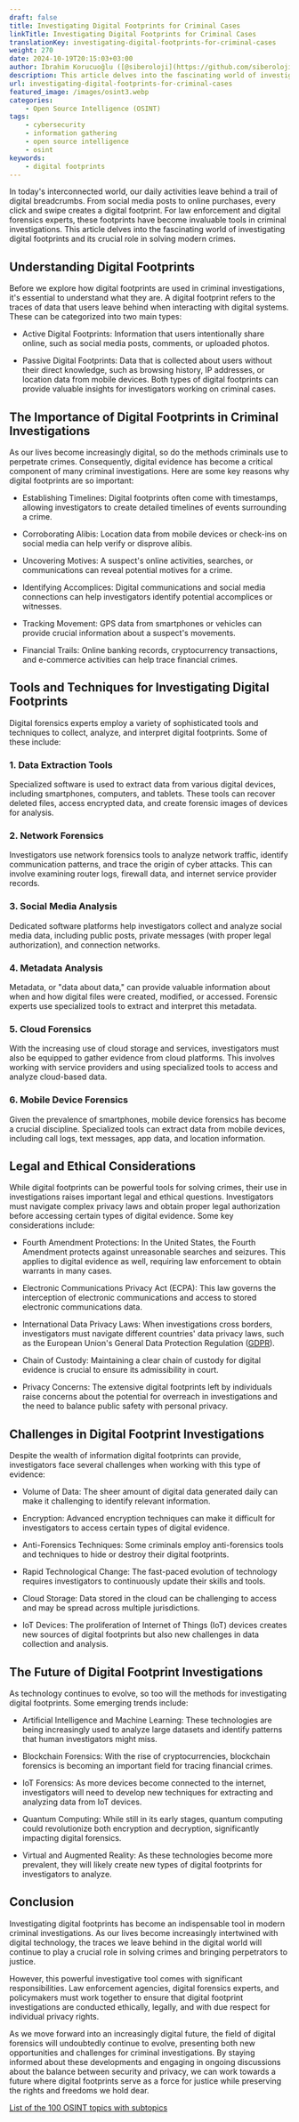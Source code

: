 ```yaml
---
draft: false
title: Investigating Digital Footprints for Criminal Cases
linkTitle: Investigating Digital Footprints for Criminal Cases
translationKey: investigating-digital-footprints-for-criminal-cases
weight: 270
date: 2024-10-19T20:15:03+03:00
author: İbrahim Korucuoğlu ([@siberoloji](https://github.com/siberoloji))
description: This article delves into the fascinating world of investigating digital footprints and its crucial role in solving modern crimes.
url: investigating-digital-footprints-for-criminal-cases
featured_image: /images/osint3.webp
categories:
    - Open Source Intelligence (OSINT)
tags:
    - cybersecurity
    - information gathering
    - open source intelligence
    - osint
keywords:
    - digital footprints
---
```



In today's interconnected world, our daily activities leave behind a trail of digital breadcrumbs. From social media posts to online purchases, every click and swipe creates a digital footprint. For law enforcement and digital forensics experts, these footprints have become invaluable tools in criminal investigations. This article delves into the fascinating world of investigating digital footprints and its crucial role in solving modern crimes.

## Understanding Digital Footprints

Before we explore how digital footprints are used in criminal investigations, it's essential to understand what they are. A digital footprint refers to the traces of data that users leave behind when interacting with digital systems. These can be categorized into two main types:

* Active Digital Footprints: Information that users intentionally share online, such as social media posts, comments, or uploaded photos.

* Passive Digital Footprints: Data that is collected about users without their direct knowledge, such as browsing history, IP addresses, or location data from mobile devices.
Both types of digital footprints can provide valuable insights for investigators working on criminal cases.

## The Importance of Digital Footprints in Criminal Investigations

As our lives become increasingly digital, so do the methods criminals use to perpetrate crimes. Consequently, digital evidence has become a critical component of many criminal investigations. Here are some key reasons why digital footprints are so important:

* Establishing Timelines: Digital footprints often come with timestamps, allowing investigators to create detailed timelines of events surrounding a crime.

* Corroborating Alibis: Location data from mobile devices or check-ins on social media can help verify or disprove alibis.

* Uncovering Motives: A suspect's online activities, searches, or communications can reveal potential motives for a crime.

* Identifying Accomplices: Digital communications and social media connections can help investigators identify potential accomplices or witnesses.

* Tracking Movement: GPS data from smartphones or vehicles can provide crucial information about a suspect's movements.

* Financial Trails: Online banking records, cryptocurrency transactions, and e-commerce activities can help trace financial crimes.

## Tools and Techniques for Investigating Digital Footprints

Digital forensics experts employ a variety of sophisticated tools and techniques to collect, analyze, and interpret digital footprints. Some of these include:

### 1. Data Extraction Tools

Specialized software is used to extract data from various digital devices, including smartphones, computers, and tablets. These tools can recover deleted files, access encrypted data, and create forensic images of devices for analysis.

### 2. Network Forensics

Investigators use network forensics tools to analyze network traffic, identify communication patterns, and trace the origin of cyber attacks. This can involve examining router logs, firewall data, and internet service provider records.

### 3. Social Media Analysis

Dedicated software platforms help investigators collect and analyze social media data, including public posts, private messages (with proper legal authorization), and connection networks.

### 4. Metadata Analysis

Metadata, or "data about data," can provide valuable information about when and how digital files were created, modified, or accessed. Forensic experts use specialized tools to extract and interpret this metadata.

### 5. Cloud Forensics

With the increasing use of cloud storage and services, investigators must also be equipped to gather evidence from cloud platforms. This involves working with service providers and using specialized tools to access and analyze cloud-based data.

### 6. Mobile Device Forensics

Given the prevalence of smartphones, mobile device forensics has become a crucial discipline. Specialized tools can extract data from mobile devices, including call logs, text messages, app data, and location information.

## Legal and Ethical Considerations

While digital footprints can be powerful tools for solving crimes, their use in investigations raises important legal and ethical questions. Investigators must navigate complex privacy laws and obtain proper legal authorization before accessing certain types of digital evidence. Some key considerations include:

* Fourth Amendment Protections: In the United States, the Fourth Amendment protects against unreasonable searches and seizures. This applies to digital evidence as well, requiring law enforcement to obtain warrants in many cases.

* Electronic Communications Privacy Act (ECPA): This law governs the interception of electronic communications and access to stored electronic communications data.

* International Data Privacy Laws: When investigations cross borders, investigators must navigate different countries' data privacy laws, such as the European Union's General Data Protection Regulation ([GDPR](https://gdpr-info.eu)).

* Chain of Custody: Maintaining a clear chain of custody for digital evidence is crucial to ensure its admissibility in court.

* Privacy Concerns: The extensive digital footprints left by individuals raise concerns about the potential for overreach in investigations and the need to balance public safety with personal privacy.

## Challenges in Digital Footprint Investigations

Despite the wealth of information digital footprints can provide, investigators face several challenges when working with this type of evidence:

* Volume of Data: The sheer amount of digital data generated daily can make it challenging to identify relevant information.

* Encryption: Advanced encryption techniques can make it difficult for investigators to access certain types of digital evidence.

* Anti-Forensics Techniques: Some criminals employ anti-forensics tools and techniques to hide or destroy their digital footprints.

* Rapid Technological Change: The fast-paced evolution of technology requires investigators to continuously update their skills and tools.

* Cloud Storage: Data stored in the cloud can be challenging to access and may be spread across multiple jurisdictions.

* IoT Devices: The proliferation of Internet of Things (IoT) devices creates new sources of digital footprints but also new challenges in data collection and analysis.

## The Future of Digital Footprint Investigations

As technology continues to evolve, so too will the methods for investigating digital footprints. Some emerging trends include:

* Artificial Intelligence and Machine Learning: These technologies are being increasingly used to analyze large datasets and identify patterns that human investigators might miss.

* Blockchain Forensics: With the rise of cryptocurrencies, blockchain forensics is becoming an important field for tracing financial crimes.

* IoT Forensics: As more devices become connected to the internet, investigators will need to develop new techniques for extracting and analyzing data from IoT devices.

* Quantum Computing: While still in its early stages, quantum computing could revolutionize both encryption and decryption, significantly impacting digital forensics.

* Virtual and Augmented Reality: As these technologies become more prevalent, they will likely create new types of digital footprints for investigators to analyze.

## Conclusion

Investigating digital footprints has become an indispensable tool in modern criminal investigations. As our lives become increasingly intertwined with digital technology, the traces we leave behind in the digital world will continue to play a crucial role in solving crimes and bringing perpetrators to justice.

However, this powerful investigative tool comes with significant responsibilities. Law enforcement agencies, digital forensics experts, and policymakers must work together to ensure that digital footprint investigations are conducted ethically, legally, and with due respect for individual privacy rights.

As we move forward into an increasingly digital future, the field of digital forensics will undoubtedly continue to evolve, presenting both new opportunities and challenges for criminal investigations. By staying informed about these developments and engaging in ongoing discussions about the balance between security and privacy, we can work towards a future where digital footprints serve as a force for justice while preserving the rights and freedoms we hold dear.

[List of the 100 OSINT topics with subtopics](/list-of-the-100-osint-topics-with-subtopics/)
